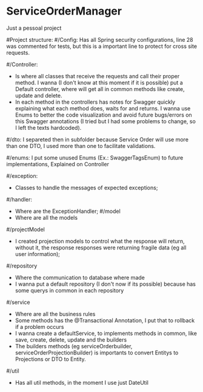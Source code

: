 # ServiceOrderManager
 Just a pessoal project
 
#Project structure:
 #/Config:
  Has all Spring security configurations, line 28 was commented for tests, but this is a important line to protect for cross site requests.
 
 #/Controller:
  - Is where all classes that receive the requests and call their proper method. I wanna (I don't know at this moment if it is possible) put a Default controller, where will get all in common methods like create, update and delete.
  - In each method in the controllers has notes for Swagger quickly explaining what each method does, waits for and returns. I wanna use Enums to better the code visualization and avoid future bugs/errors on this Swagger annotations (I tried but I had some problems to change, so I left the texts hardcoded). 
 
 #/dto:
  I separeted then in subfolder because Service Order will use more than one DTO, I used more than one to facilitate validations.
 
 #/enums:
  I put some unused Enums (Ex.: SwaggerTagsEnum) to future implementations, Explained on Controller
 
 #/exception:
  - Classes to handle the messages of expected exceptions;
 
 #/handler:
  - Where are the ExceptionHandler;
 #/model
  - Where are all the models
  
  #/projectModel
   - I created projection models to control what the response will return, without it, the response responses were returning fragile data (eg all user information);
 
 #/repository
  - Where the communication to database where made
  - I wanna put a default repository (I don't now if its possible) because has some querys in common in each repository
 
 #/service
  - Where are all the business rules
  - Some methods has the @Transactional Annotation, I put that to rollback if a problem occurs
  - I wanna create a defaultService, to implements methods in common, like save, create, delete, update and the builders
  - The builders methods (eg serviceOrderbuilder, serviceOrderProjectionBuilder) is importants to convert Entitys to Projections or DTO to Entity.
 
 #/util
  - Has all util methods, in the moment I use just DateUtil
